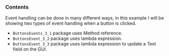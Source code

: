 ### Contents

Event handling can be done in many different ways, in this example I will be showing two types of event handling when a button is clicked.

* `ButtonsEvents_3_1` package uses Method reference.
* `ButtonsEvent_3_2` package uses lambda expression.
* `ButtonsEvent_3_3` package uses lambda expression to update a Text field on the GUI.